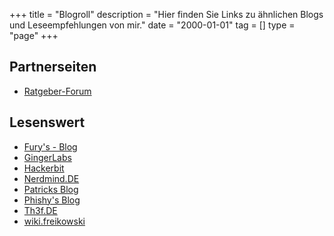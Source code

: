 +++
title       = "Blogroll"
description = "Hier finden Sie Links zu ähnlichen Blogs und Leseempfehlungen von mir."
date        = "2000-01-01"
tag         = []
type        = "page"
+++

## Partnerseiten
* [Ratgeber-Forum](https://ratgeber---forum.de)

## Lesenswert
* [Fury's - Blog](https://0fury.de)
* [GingerLabs](https://gingerlabs.de)
* [Hackerbit](https://hackerb.it)
* [Nerdmind.DE](https://nerdmind.de)
* [Patricks Blog](https://patrick246.de)
* [Phishy's Blog](http://phishy.de)
* [Th3f.DE](https://th3f.de)
* [wiki.freikowski](https://wiki.freikowski.com)

